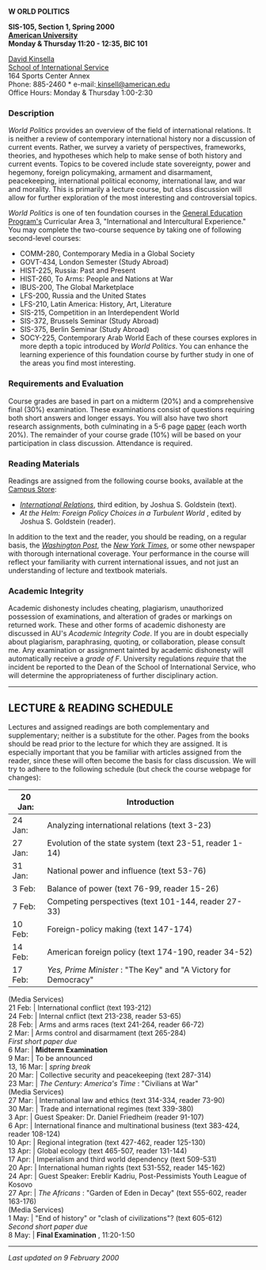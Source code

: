 **W ORLD  POLITICS**  
  
**SIS-105, Section 1, Spring 2000  
[American University](http://www.american.edu/)  
Monday  & Thursday 11:20 - 12:35, BIC 101**  
  

[David Kinsella  
](http://gurukul.american.edu/kinsell/)[School of International Service  
](http://www.american.edu/academic.depts/sis/)164 Sports Center Annex  
Phone: 885-2460 * e-mail:[ kinsell@american.edu  
](mailto:kinsell@american.edu)Office Hours: Monday & Thursday 1:00-2:30  

  

### Description

_World Politics_ provides an overview of the field of international relations.
It is neither a review of contemporary international history nor a discussion
of current events. Rather, we survey a variety of perspectives, frameworks,
theories, and hypotheses which help to make sense of both history and current
events. Topics to be covered include state sovereignty, power and hegemony,
foreign policymaking, armament and disarmament, peacekeeping, international
political economy, international law, and war and morality. This is primarily
a lecture course, but class discussion will allow for further exploration of
the most interesting and controversial topics.

_World Politics_ is one of ten foundation courses in the [General Education
Program's](http://www.gened.american.edu/) Curricular Area 3, "International
and Intercultural Experience." You may complete the two-course sequence by
taking one of following second-level courses:

  * COMM-280, Contemporary Media in a Global Society 
  * GOVT-434, London Semester (Study Abroad) 
  * HIST-225, Russia: Past and Present 
  * HIST-260, To Arms: People and Nations at War 
  * IBUS-200, The Global Marketplace 
  * LFS-200, Russia and the United States 
  * LFS-210, Latin America: History, Art, Literature 
  * SIS-215, Competition in an Interdependent World 
  * SIS-372, Brussels Seminar (Study Abroad) 
  * SIS-375, Berlin Seminar (Study Abroad) 
  * SOCY-225, Contemporary Arab World 
Each of these courses explores in more depth a topic introduced by _World
Politics_. You can enhance the learning experience of this foundation course
by further study in one of the areas you find most interesting.

  

### Requirements and Evaluation

Course grades are based in part on a midterm (20%) and a comprehensive final
(30%) examination. These examinations consist of questions requiring both
short answers and longer essays. You will also have two short research
assignments, both culminating in a 5-6 page [paper](papertop.html) (each worth
20%). The remainder of your course grade (10%) will be based on your
participation in class discussion. Attendance is required.

  

### Reading Materials

Readings are assigned from the following course books, available at the
[Campus Store](http://www.bookstore.american.edu/):

  * [ _International Relations_](http://gurukul.ucc.american.edu/goldtext/jghome.htm), third edition, by Joshua S. Goldstein (text). 
  * _At the Helm: Foreign Policy Choices in a Turbulent World_ , edited by Joshua S. Goldstein (reader). 

In addition to the text and the reader, you should be reading, on a regular
basis, the [_Washington Post_](http://www.washingtonpost.com/), the [_New York
Times_](http://www.nytimes.com/), or some other newspaper with thorough
international coverage. Your performance in the course will reflect your
familiarity with current international issues, and not just an understanding
of lecture and textbook materials.

  

### Academic Integrity

Academic dishonesty includes cheating, plagiarism, unauthorized possession of
examinations, and alteration of grades or markings on returned work. These and
other forms of academic dishonesty are discussed in AU's _Academic Integrity
Code_. If you are in doubt especially about plagiarism, paraphrasing, quoting,
or collaboration, please consult me. Any examination or assignment tainted by
academic dishonesty will automatically receive a _grade of F_. University
regulations _require_ that the incident be reported to the Dean of the School
of International Service, who will determine the appropriateness of further
disciplinary action.

  

* * *

## LECTURE & READING SCHEDULE

Lectures and assigned readings are both complementary and supplementary;
neither is a substitute for the other. Pages from the books should be read
prior to the lecture for which they are assigned. It is especially important
that you be familiar with articles assigned from the reader, since these will
often become the basis for class discussion. We will try to adhere to the
following schedule (but check the course webpage for changes):  
  
20 Jan: |  Introduction  
---|---  
24 Jan: |  Analyzing international relations (text 3-23)  
27 Jan: |  Evolution of the state system (text 23-51, reader 1-14)  
31 Jan: |  National power and influence (text 53-76)  
3 Feb: |  Balance of power (text 76-99, reader 15-26)  
7 Feb: |  Competing perspectives (text 101-144, reader 27-33)  
10 Feb: |  Foreign-policy making (text 147-174)  
14 Feb: |  American foreign policy (text 174-190, reader 34-52)  
17 Feb: |  _Yes, Prime Minister_ : "The Key" and "A Victory for Democracy"  
(Media Services)  
21 Feb: |  International conflict (text 193-212)  
24 Feb: |  Internal cnflict (text 213-238, reader 53-65)  
28 Feb: |  Arms and arms races (text 241-264, reader 66-72)  
2 Mar: |  Arms control and disarmament (text 265-284)  
_First short paper due_  
6 Mar: |  **Midterm Examination**  
9 Mar: |  To be announced  
13, 16 Mar: |  _spring break_  
20 Mar: |  Collective security and peacekeeping (text 287-314)  
23 Mar: |  _The Century: America's Time_ : "Civilians at War"  
(Media Services)  
27 Mar: |  International law and ethics (text 314-334, reader 73-90)  
30 Mar: |  Trade and international regimes (text 339-380)  
3 Apr: |  Guest Speaker: Dr. Daniel Friedheim (reader 91-107)  
6 Apr: |  International finance and multinational business (text 383-424,
reader 108-124)  
10 Apr: |  Regional integration (text 427-462, reader 125-130)  
13 Apr: |  Global ecology (text 465-507, reader 131-144)  
17 Apr: |  Imperialism and third world dependency (text 509-531)  
20 Apr: |  International human rights (text 531-552, reader 145-162)  
24 Apr: |  Guest Speaker: Ereblir Kadriu, Post-Pessimists Youth League of
Kosovo  
27 Apr: |  _The Africans_ : "Garden of Eden in Decay" (text 555-602, reader
163-176)  
(Media Services)  
1 May: |  "End of history" or "clash of civilizations"? (text 605-612)  
_Second short paper due_  
8 May: |  **Final Examination** , 11:20-1:50  
  
  

* * *

_Last updated on 9 February 2000_  
  

